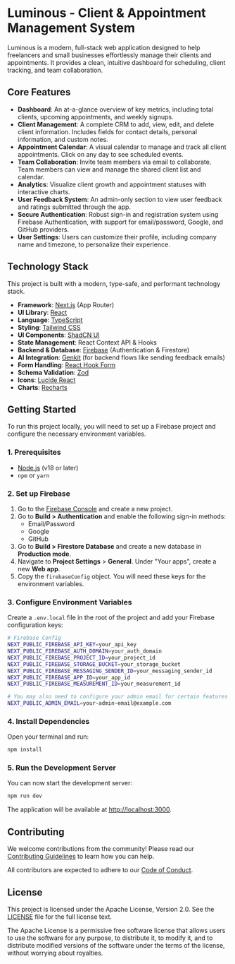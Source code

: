 # Luminous - Client & Appointment Management System

Luminous is a modern, full-stack web application designed to help freelancers and small businesses effortlessly manage their clients and appointments. It provides a clean, intuitive dashboard for scheduling, client tracking, and team collaboration.

## Core Features

- **Dashboard**: An at-a-glance overview of key metrics, including total clients, upcoming appointments, and weekly signups.
- **Client Management**: A complete CRM to add, view, edit, and delete client information. Includes fields for contact details, personal information, and custom notes.
- **Appointment Calendar**: A visual calendar to manage and track all client appointments. Click on any day to see scheduled events.
- **Team Collaboration**: Invite team members via email to collaborate. Team members can view and manage the shared client list and calendar.
- **Analytics**: Visualize client growth and appointment statuses with interactive charts.
- **User Feedback System**: An admin-only section to view user feedback and ratings submitted through the app.
- **Secure Authentication**: Robust sign-in and registration system using Firebase Authentication, with support for email/password, Google, and GitHub providers.
- **User Settings**: Users can customize their profile, including company name and timezone, to personalize their experience.

## Technology Stack

This project is built with a modern, type-safe, and performant technology stack.

- **Framework**: [Next.js](https://nextjs.org/) (App Router)
- **UI Library**: [React](https://reactjs.org/)
- **Language**: [TypeScript](https://www.typescriptlang.org/)
- **Styling**: [Tailwind CSS](https://tailwindcss.com/)
- **UI Components**: [ShadCN UI](https://ui.shadcn.com/)
- **State Management**: React Context API & Hooks
- **Backend & Database**: [Firebase](https://firebase.google.com/) (Authentication & Firestore)
- **AI Integration**: [Genkit](https://firebase.google.com/docs/genkit) (for backend flows like sending feedback emails)
- **Form Handling**: [React Hook Form](https://react-hook-form.com/)
- **Schema Validation**: [Zod](https://zod.dev/)
- **Icons**: [Lucide React](https://lucide.dev/)
- **Charts**: [Recharts](https://recharts.org/)

## Getting Started

To run this project locally, you will need to set up a Firebase project and configure the necessary environment variables.

### 1. Prerequisites

- [Node.js](https://nodejs.org/) (v18 or later)
- `npm` or `yarn`

### 2. Set up Firebase

1.  Go to the [Firebase Console](https://console.firebase.google.com/) and create a new project.
2.  Go to **Build > Authentication** and enable the following sign-in methods:
    -   Email/Password
    -   Google
    -   GitHub
3.  Go to **Build > Firestore Database** and create a new database in **Production mode**.
4.  Navigate to **Project Settings** > **General**. Under "Your apps", create a new **Web app**.
5.  Copy the `firebaseConfig` object. You will need these keys for the environment variables.

### 3. Configure Environment Variables

Create a `.env.local` file in the root of the project and add your Firebase configuration keys:

```bash
# Firebase Config
NEXT_PUBLIC_FIREBASE_API_KEY=your_api_key
NEXT_PUBLIC_FIREBASE_AUTH_DOMAIN=your_auth_domain
NEXT_PUBLIC_FIREBASE_PROJECT_ID=your_project_id
NEXT_PUBLIC_FIREBASE_STORAGE_BUCKET=your_storage_bucket
NEXT_PUBLIC_FIREBASE_MESSAGING_SENDER_ID=your_messaging_sender_id
NEXT_PUBLIC_FIREBASE_APP_ID=your_app_id
NEXT_PUBLIC_FIREBASE_MEASUREMENT_ID=your_measurement_id

# You may also need to configure your admin email for certain features
NEXT_PUBLIC_ADMIN_EMAIL=your-admin-email@example.com
```

### 4. Install Dependencies

Open your terminal and run:

```bash
npm install
```

### 5. Run the Development Server

You can now start the development server:

```bash
npm run dev
```

The application will be available at [http://localhost:3000](http://localhost:3000).

## Contributing

We welcome contributions from the community! Please read our [Contributing Guidelines](CONTRIBUTING.md) to learn how you can help.

All contributors are expected to adhere to our [Code of Conduct](CODE_OF_CONDUCT.md).

## License

This project is licensed under the Apache License, Version 2.0. See the [LICENSE](LICENSE) file for the full license text.

The Apache License is a permissive free software license that allows users to use the software for any purpose, to distribute it, to modify it, and to distribute modified versions of the software under the terms of the license, without worrying about royalties.
